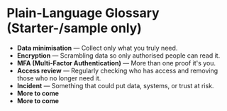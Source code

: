 # Plain-Language Glossary (Starter-/sample only)

- **Data minimisation** — Collect only what you truly need.
- **Encryption** — Scrambling data so only authorised people can read it.
- **MFA (Multi-Factor Authentication)** — More than one proof it's you.
- **Access review** — Regularly checking who has access and removing those who no longer need it.
- **Incident** — Something that could put data, systems, or trust at risk.
- **More to come**
- **More to come**
